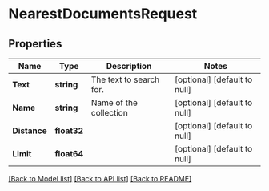 # NearestDocumentsRequest

## Properties
Name | Type | Description | Notes
------------ | ------------- | ------------- | -------------
**Text** | **string** | The text to search for. | [optional] [default to null]
**Name** | **string** | Name of the collection | [optional] [default to null]
**Distance** | **float32** |  | [optional] [default to null]
**Limit** | **float64** |  | [optional] [default to null]

[[Back to Model list]](../README.md#documentation-for-models) [[Back to API list]](../README.md#documentation-for-api-endpoints) [[Back to README]](../README.md)

